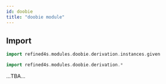 ```yaml
---
id: doobie
title: "doobie module"
---
```


## Import
```scala mdoc
import refined4s.modules.doobie.derivation.instances.given
```
```scala mdoc
import refined4s.modules.doobie.derivation.*
```


...TBA...
